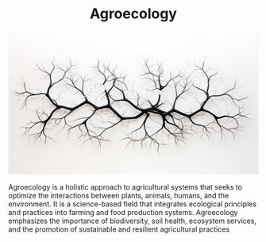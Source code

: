 <h1 align="center"> Agroecology </h1>

<p align="center" width="100%"><img src="../images/agroecology.png" /></p>

Agroecology is a holistic approach to agricultural systems that seeks to optimize the interactions between plants, animals, humans, and the environment. It is a science-based field that integrates ecological principles and practices into farming and food production systems. Agroecology emphasizes the importance of biodiversity, soil health, ecosystem services, and the promotion of sustainable and resilient agricultural practices

